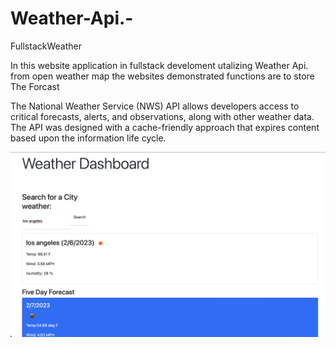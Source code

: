 # Weather-Api.-
FullstackWeather



In this website application in fullstack develoment utalizing Weather Api. from open weather map the websites demonstrated functions are to store 
The Forcast


The National Weather Service (NWS) API allows developers access to critical forecasts, alerts, and observations, along with other weather data. The API was designed with a cache-friendly approach that expires content based upon the information life cycle.






![description](./assets/images/52b8a934fa3917e0c4fc4c5a0bcef1f7-1.jpg)
